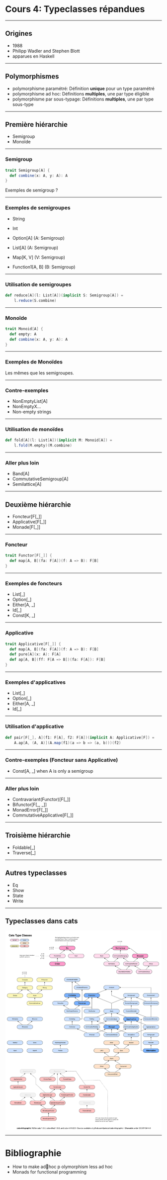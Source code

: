 # Cours 4: Typeclasses répandues


---

## Origines

- 1988
- Philipp Wadler and Stephen Blott
- apparues en Haskell


---

## Polymorphismes

- polymorphisme paramétré: Définition **unique** pour un type paramétré
- polymorphisme ad hoc: Définitions **multiples**, une par type éligible
- polymorphisme par sous-typage: Définitions **multiples**, une par type sous-type

---

## Première hiérarchie

- Semigroup
- Monoïde

---

### Semigroup

```scala
trait Semigroup[A] {
  def combine(x: A, y: A): A
}
```

Exemples de semigroup ?

---

### Exemples de semigroupes

- String
- Int
- Option[A] (A: Semigroup)
- List[A] (A: Semigroup)
- Map[K, V] (V: Semigroup)

- Function1[A, B] (B: Semigroup)

---

### Utilisation de semigroupes

```scala
def reduce[A](l: List[A])(implicit S: Semigroup[A]) =
    l.reduce(S.combine)
```

---

### Monoïde

```scala
trait Monoid[A] {
  def empty: A
  def combine(x: A, y: A): A
}
```

---

### Exemples de Monoïdes

Les mêmes que les semigroupes.

---

### Contre-exemples

- NonEmptyList[A]
- NonEmptyX...
- Non-empty strings

---


### Utilisation de monoïdes

```scala
def fold[A](l: List[A])(implicit M: Monoid[A]) =
    l.fold(M.empty)(M.combine)
```

---

### Aller plus loin

- Band[A]
- CommutativeSemigroup[A]
- Semilattice[A]

---

## Deuxième hiérarchie

- Foncteur[F[_]]
- Applicative[F[_]]
- Monade[F[_]]

---

### Foncteur

```scala
trait Functor[F[_]] {
  def map[A, B](fa: F[A])(f: A => B): F[B]
}
```

---

### Exemples de foncteurs

- List[_]
- Option[_]
- Either[A, _]
- Id[_]
- Const[K, _]

---

### Applicative

```scala
trait Applicative[F[_]] {
  def map[A, B](fa: F[A])(f: A => B): F[B]
  def pure[A](x: A): F[A]
  def ap[A, B](ff: F[A => B])(fa: F[A]): F[B]
}
```

---

### Exemples d'applicatives

- List[_]
- Option[_]
- Either[A, _]
- Id[_]

---

### Utilisation d'applicative

```scala
def pair[F[_], A](f1: F[A], f2: F[A])(implicit A: Applicative[F]) =
    A.ap[A, (A, A)](A.map(f1)(a => b => (a, b)))(f2)
```

---

### Contre-exemples (Foncteur sans Applicative)

- Const[A, _] when A is only a semigroup


---

### Aller plus loin

- Contravariant(Functor)[F[_]]
- Bifunctor[F[_, _]]
- MonadError[F[_]]
- CommutativeApplicative[F[_]]

---

## Troisième hiérarchie

- Foldable[_]
- Traverse[_]

---

## Autres typeclasses

- Eq
- Show
- State
- Write

---

## Typeclasses dans cats

![Illustration](assets/cats.svg)

---

# Bibliographie

- How to make ad􏰀hoc p olymorphism less ad hoc
- Monads for functional programming
